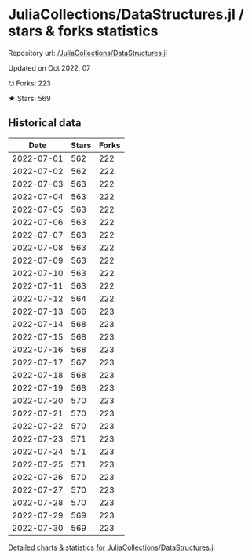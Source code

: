 # JuliaCollections/DataStructures.jl / stars & forks statistics

Repository url: [/JuliaCollections/DataStructures.jl](https://github.com/JuliaCollections/DataStructures.jl)

Updated on Oct 2022, 07

☋ Forks: 223

★ Stars: 569

## Historical data
| Date | Stars | Forks |
|------|-------|-------|
| 2022-07-01 | 562 | 222 | 
| 2022-07-02 | 562 | 222 | 
| 2022-07-03 | 563 | 222 | 
| 2022-07-04 | 563 | 222 | 
| 2022-07-05 | 563 | 222 | 
| 2022-07-06 | 563 | 222 | 
| 2022-07-07 | 563 | 222 | 
| 2022-07-08 | 563 | 222 | 
| 2022-07-09 | 563 | 222 | 
| 2022-07-10 | 563 | 222 | 
| 2022-07-11 | 563 | 222 | 
| 2022-07-12 | 564 | 222 | 
| 2022-07-13 | 566 | 223 | 
| 2022-07-14 | 568 | 223 | 
| 2022-07-15 | 568 | 223 | 
| 2022-07-16 | 568 | 223 | 
| 2022-07-17 | 567 | 223 | 
| 2022-07-18 | 568 | 223 | 
| 2022-07-19 | 568 | 223 | 
| 2022-07-20 | 570 | 223 | 
| 2022-07-21 | 570 | 223 | 
| 2022-07-22 | 570 | 223 | 
| 2022-07-23 | 571 | 223 | 
| 2022-07-24 | 571 | 223 | 
| 2022-07-25 | 571 | 223 | 
| 2022-07-26 | 570 | 223 | 
| 2022-07-27 | 570 | 223 | 
| 2022-07-28 | 570 | 223 | 
| 2022-07-29 | 569 | 223 | 
| 2022-07-30 | 569 | 223 | 


[Detailed charts & statistics for JuliaCollections/DataStructures.jl](https://reviewgithub.com/rep/JuliaCollections/DataStructures.jl)
